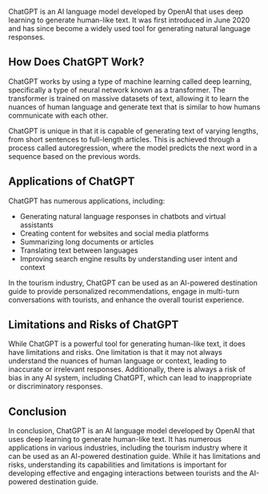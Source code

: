 
ChatGPT is an AI language model developed by OpenAI that uses deep learning to generate human-like text. It was first introduced in June 2020 and has since become a widely used tool for generating natural language responses.

How Does ChatGPT Work?
----------------------

ChatGPT works by using a type of machine learning called deep learning, specifically a type of neural network known as a transformer. The transformer is trained on massive datasets of text, allowing it to learn the nuances of human language and generate text that is similar to how humans communicate with each other.

ChatGPT is unique in that it is capable of generating text of varying lengths, from short sentences to full-length articles. This is achieved through a process called autoregression, where the model predicts the next word in a sequence based on the previous words.

Applications of ChatGPT
-----------------------

ChatGPT has numerous applications, including:

* Generating natural language responses in chatbots and virtual assistants
* Creating content for websites and social media platforms
* Summarizing long documents or articles
* Translating text between languages
* Improving search engine results by understanding user intent and context

In the tourism industry, ChatGPT can be used as an AI-powered destination guide to provide personalized recommendations, engage in multi-turn conversations with tourists, and enhance the overall tourist experience.

Limitations and Risks of ChatGPT
--------------------------------

While ChatGPT is a powerful tool for generating human-like text, it does have limitations and risks. One limitation is that it may not always understand the nuances of human language or context, leading to inaccurate or irrelevant responses. Additionally, there is always a risk of bias in any AI system, including ChatGPT, which can lead to inappropriate or discriminatory responses.

Conclusion
----------

In conclusion, ChatGPT is an AI language model developed by OpenAI that uses deep learning to generate human-like text. It has numerous applications in various industries, including the tourism industry where it can be used as an AI-powered destination guide. While it has limitations and risks, understanding its capabilities and limitations is important for developing effective and engaging interactions between tourists and the AI-powered destination guide.
